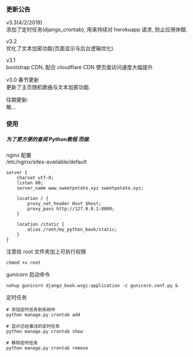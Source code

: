 ### 更新公告
v3.3(4/2/2019)<br>
添加了定时任务(django_crontab), 用来持续对 herokuapp 请求, 防止应用休眠.

v3.2<br>
优化了文本加密功能(页面显示与后台逻辑优化).<br>

v3.1<br>
bootstrap CDN, 配合 cloudflare CDN 使页面访问速度大幅提升.<br>


v3.0 春节更新<br>
更新了主页随机歌曲与文本加密功能.


往期更新:<br>
略...<br>


### 使用

##### 为了更方便的查阅 Python教程 而做.


nginx 配置<br>
/etc/nginx/sites-available/default
```
server {
    charset utf-8;
    listen 80;
    server_name www.sweetpotato.xyz sweetpotato.xyz;
    
    location / {
        proxy_set_header Host $host;
        proxy_pass http://127.0.0.1:8000;
    }

    location /static {
        alias /root/my_python_book/static;
    }
}
```

注意给 root 文件夹加上可执行权限
```
chmod +x root
```

gunicorn 启动命令
```
nohup gunicorn django_book.wsgi:application -c gunicorn.conf.py &
```

定时任务
```
# 添加定时任务到系统中
python manage.py crontab add

# 显示已经激活的定时任务
python manage.py crontab show

# 移除定时任务
python manage.py crontab remove
```



